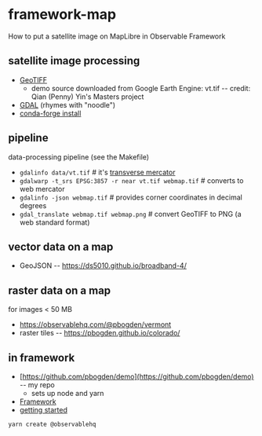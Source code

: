 # framework-map

How to put a satellite image on MapLibre in Observable Framework

## satellite image processing

* [GeoTIFF](https://www.earthdata.nasa.gov/esdis/esco/standards-and-practices/geotiff)
  * demo source downloaded from Google Earth Engine: vt.tif -- credit: Qian (Penny) Yin's Masters project
* [GDAL](https://gdal.org/index.html) (rhymes with "noodle")
* [conda-forge install](https://anaconda.org/conda-forge/gdal)

## pipeline

data-processing pipeline (see the Makefile)

* `gdalinfo data/vt.tif` # it's [transverse mercator](https://en.wikipedia.org/wiki/Transverse_Mercator_projection)
* `gdalwarp -t_srs EPSG:3857 -r near vt.tif webmap.tif` # converts to web mercator
* `gdalinfo -json webmap.tif` # provides corner coordinates in decimal degrees
* `gdal_translate webmap.tif webmap.png` # convert GeoTIFF to PNG (a web standard format)

## vector data on a map

* GeoJSON -- https://ds5010.github.io/broadband-4/

## raster data on a map

for images < 50 MB

* https://observablehq.com/@pbogden/vermont
* raster tiles -- https://pbogden.github.io/colorado/

## in framework

* [https://github.com/pbogden/demo](https://github.com/pbogden/demo) -- my repo
  * sets up node and yarn
* [Framework](https://observablehq.com/framework/)
* [getting started](https://observablehq.com/framework/getting-started)

```
yarn create @observablehq
```

